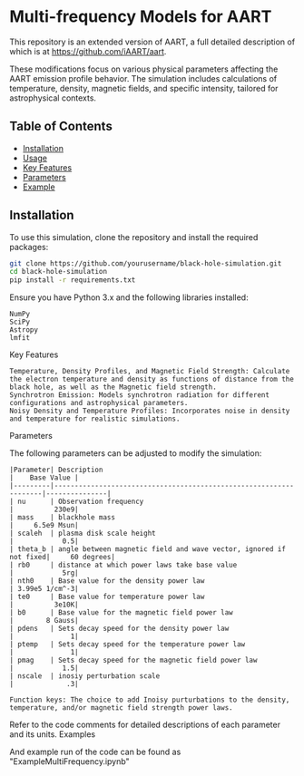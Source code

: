  # Multi-frequency Models for AART
This repository is an extended version of AART, a full detailed description of which is at https://github.com/iAART/aart.

These modifications focus on various physical parameters affecting the AART emission profile behavior. The simulation includes calculations of temperature, density, magnetic fields, and specific intensity, tailored for astrophysical contexts.

## Table of Contents

- [Installation](#installation)
- [Usage](#usage)
- [Key Features](#key-features)
- [Parameters](#parameters)
- [Example](#examples)

## Installation

To use this simulation, clone the repository and install the required packages:

```bash
git clone https://github.com/yourusername/black-hole-simulation.git
cd black-hole-simulation
pip install -r requirements.txt
```

Ensure you have Python 3.x and the following libraries installed:

    NumPy
    SciPy
    Astropy
    lmfit

Key Features
    
    Temperature, Density Profiles, and Magnetic Field Strength: Calculate the electron temperature and density as functions of distance from the black hole, as well as the Magnetic field strength.
    Synchrotron Emission: Models synchrotron radiation for different configurations and astrophysical parameters.
    Noisy Density and Temperature Profiles: Incorporates noise in density and temperature for realistic simulations.

Parameters

The following parameters can be adjusted to modify the simulation:

    |Parameter| Description                                                       |    Base Value |
    |---------|-------------------------------------------------------------------|---------------|
    | nu      | Observation frequency                                             |          230e9|
    | mass    | blackhole mass                                                    |     6.5e9 Msun| 
    | scaleh  | plasma disk scale height                                          |            0.5|
    | theta_b | angle between magnetic field and wave vector, ignored if not fixed|     60 degrees|
    | rb0     | distance at which power laws take base value                      |            5rg|
    | nth0    | Base value for the density power law                              | 3.99e5 1/cm^-3|
    | te0     | Base value for temperature power law                              |          3e10K|
    | b0      | Base value for the magnetic field power law                       |        8 Gauss|
    | pdens   | Sets decay speed for the density power law                        |              1|
    | ptemp   | Sets decay speed for the temperature power law                    |              1|
    | pmag    | Sets decay speed for the magnetic field power law                 |            1.5|
    | nscale  | inosiy perturbation scale                                         |             .3|
    
    Function keys: The choice to add Inoisy purturbations to the density, temperature, and/or magnetic field strength power laws.

Refer to the code comments for detailed descriptions of each parameter and its units.
Examples

And example run of the code can be found as "ExampleMultiFrequency.ipynb"
